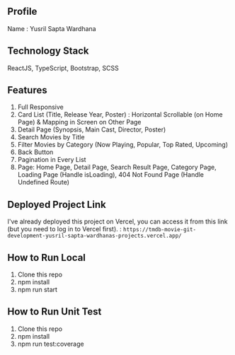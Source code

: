 
## Profile
Name : Yusril Sapta Wardhana

## Technology Stack
ReactJS, TypeScript, Bootstrap, SCSS

## Features
1. Full Responsive
2. Card List (Title, Release Year, Poster) : Horizontal Scrollable (on Home Page) & Mapping in Screen on Other Page
3. Detail Page (Synopsis, Main Cast, Director, Poster)
4. Search Movies by Title
5. Filter Movies by Category (Now Playing, Popular, Top Rated, Upcoming)
6. Back Button
7. Pagination in Every List
8. Page: Home Page, Detail Page, Search Result Page, Category Page, Loading Page (Handle isLoading), 404 Not Found Page (Handle Undefined Route)

## Deployed Project Link
I've already deployed this project on Vercel, you can access it from this link (but you need to log in to Vercel first). :
`https://tmdb-movie-git-development-yusril-sapta-wardhanas-projects.vercel.app/`

## How to Run Local
1. Clone this repo
2. npm install
3. npm run start

## How to Run Unit Test
1. Clone this repo
2. npm install
3. npm run test:coverage
